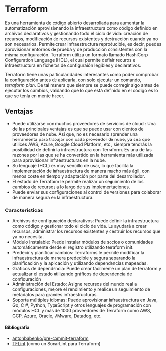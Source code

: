 # Terraform

Es una herramienta de código abierto desarrollada para aumentar la automatización aprovisionando la infraestructura como código definido en archivos declarativos y gestionando todo el ciclo de vida: creación de recursos, modificación de recursos existentes y destrucción cuando ya no son necesarios. Permite crear infraestructura reproducible, es decir, puedes aprovisionar entornos de prueba y de producción consistentes con la misma configuración. Terraform utiliza un formato llamado HashiCorp Configuration Language (HCL), el cual permite definir recuros e infraestructura en ficheros de configuraión legibles y declarativos.

Terraform tiene unas particularidades interesantes como poder comprobar la configuración antes de aplicarla, con solo ejecutar un comando, *terraform plan*. De tal manera que siempre se puede corregir algo antes de ejecutar los cambios, validando que lo que está definido en el código es lo que se tenía en mente hacer.

## Ventajas

- Puede utilizarse con muchos proveedores de servicios de cloud : Una de las principales ventajas es que se puede usar con cientos de proveedores de nube. Así que, no es necesario aprender una herramienta para trabajar con cada proveedor de nube, ya sea que utilices AWS, Azure, Google Cloud Platform, etc., siempre tendrás la posibilidad de definir la infraestructura con Terraform. Es una de las razones por las que se ha convertido en la herramienta más utilizada para aprovisionar infraestructuras en la nube.
- Su lenguaje (HCL) es muy sencillo de usar, lo que facilita la implementación de infraestructura de manera mucho más ágil, con menos coste en tiempo y adaptación por parte del desarrollador.
- El estado de Terraform le permite realizar un seguimiento de los cambios de recursos a lo largo de sus implementaciones.
- Puede enviar sus configuraciones al control de versiones para colaborar de manera segura en la infraestructura.

### Características

- Archivos de configuración declarativos: Puede definir la infraestructura como código y gestionar todo el ciclo de vida. Le ayudará a crear recursos, administrar los recursos existentes y destruir los recursos que ya no necesita.
- Módulo Instalable: Puede instalar módulos de socios o comunidades automáticamente desde el registro utilizando terraform init.
- Predecir y planificar cambios: Terraforms le permite modificar la infraestructura de manera predecible y segura separando la planificación y la aplicación y utilizando dependencias mapeadas.
- Gráficos de dependencia: Puede crear fácilmente un plan de terraform y actualizar el estado utilizando gráficos de dependencia de configuración
- Administración del Estado: Asigne recursos del mundo real a configuraciones, mejore el rendimiento y realice un seguimiento de metadatos para grandes infraestructuras.
- Soporta múltiples idiomas: Puede aprovisionar infraestructura en Java, Go, C #, Python, TypeScript y otros lenguajes de programación con módulos HCL y más de 1000 proveedores de Terraform como AWS, GCP, Azure, Oracle, VMware, Datadog, etc.

#### Bibliografía

- [antonbabenko/pre-commit-terraform](https://github.com/antonbabenko/pre-commit-terraform#1-install-dependencies)
- [TFLint](https://github.com/terraform-linters/tflint) (como un SonarLint para Terraform)